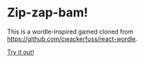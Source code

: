 # Zip-zap-bam!

This is a wordle-inspired gamed cloned from https://github.com/cwackerfuss/react-wordle.

[Try it out!](https://aneets.github.io/edit-distance/)
